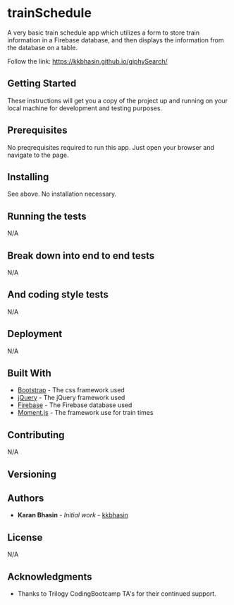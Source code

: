 # trainSchedule

A very basic train schedule app which utilizes a form to store train information in a Firebase database, and then displays the information from the database on a table. 

Follow the link: https://kkbhasin.github.io/giphySearch/ 

## Getting Started

These instructions will get you a copy of the project up and running on your local machine for development and testing purposes. 

## Prerequisites

No preqrequisites required to run this app. Just open your browser and navigate to the page. 

## Installing

See above. No installation necessary. 

## Running the tests

N/A

## Break down into end to end tests

N/A

## And coding style tests

N/A

## Deployment

N/A

## Built With

* [Bootstrap](https://stackpath.bootstrapcdn.com/bootstrap/4.1.1/css/bootstrap.min.css) - The css framework used
* [jQuery](https://cdnjs.cloudflare.com/ajax/libs/jquery/3.3.1/jquery.min.js) - The jQuery framework used
* [Firebase](https://www.gstatic.com/firebasejs/5.2.0/firebase.js) - The Firebase database used
* [Moment.js](https://cdnjs.cloudflare.com/ajax/libs/moment.js/2.22.2/moment.min.js) - The framework use for train times 

## Contributing

N/A

## Versioning


## Authors

* **Karan Bhasin** - *Initial work* - [kkbhasin](https://github.com/kkbhasin)


## License

N/A

## Acknowledgments

* Thanks to Trilogy CodingBootcamp TA's for their continued support.
